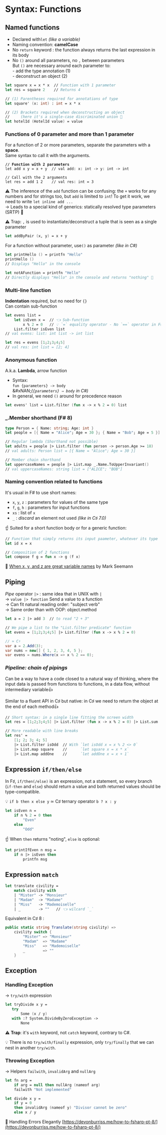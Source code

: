 # Syntax: Functions

## Named functions

* Declared with`let` _(like a variable)_
* Naming convention: **camelCase**
* No `return` keyword : the function always returns the last expression in its body
* No `()` around all parameters, no `,` between parameters\
  But `()` are necessary around each parameter to:\
  \- add the type annotation (1) \
  \- deconstruct an object (2)

```fsharp
let square x = x * x  // Function with 1 parameter
let res = square 2    // Returns 4

// (1) Parentheses required for annotations of type
let square' (x: int) : int = x * x

// (2) Brackets required when deconstructing an object
//     (here it's a single-case discriminated union 📍
let hotelId (HotelId value) = value
```

### Functions of 0 parameter and more than 1 parameter

For a function of 2 or more parameters, separate the parameters with a **space**. \
Same syntax to call it with the arguments.

<pre class="language-fsharp"><code class="lang-fsharp"><strong>// Function with 2 parameters
</strong>let add x y = x + y  // val add: x: int -> y: int -> int

// Call with the 2 arguments
let res = add 1 2    // val res: int = 3
</code></pre>

:warning: The inference of the `add` function can be confusing: the `+` works for any numbers and for strings too, but `add` is limited to `int`! To get it work, we need to write `let inline add ...`\
→ Leads to a special kind of generics: statically resolved type parameters (SRTP) 📍

:warning:️ Trap: `,` is used to instantiate/deconstruct a tuple that is seen as a single parameter

```fsharp
let addByPair (x, y) = x + y
```

For a function without parameter, use`()` as parameter _(like in C#)_

```fsharp
let printHello () = printfn "Hello"
printHello ()
// Displays "Hello" in the console

let notAFunction = printfn "Hello"
// Directly displays "Hello" in the console and returns "nothing" 📍
```

### Multi-line function

**Indentation** required, but no need for `{}` \
Can contain sub-function

```fsharp
let evens list =
    let isEven x =  // 👈 Sub-function
        x % 2 = 0   // 💡 `=` equality operator - No `==` operator in F#
    List.filter isEven list
// val evens: list: int list -> int list

let res = evens [1;2;3;4;5]
// val res: int list = [2; 4]
```

### Anonymous function

A.k.a. **Lambda**, arrow function

* Syntax: \
  `fun {parameters} -> body`  \
  &#xNAN;_(`{parameters} ⇒ body` in C#)_
* In general, we need `()` around for precedence reason

```fsharp
let evens' list = List.filter (fun x -> x % 2 = 0) list
```

### \_.Member shorthand (F# 8)

```fsharp
type Person = { Name: string; Age: int }
let people = [{ Name = "Alice"; Age = 30 }; { Name = "Bob"; Age = 5 }]

// Regular lambda (Shorthand not possible)
let adults = people |> List.filter (fun person -> person.Age >= 18)
// val adults: Person list = [{ Name = "Alice"; Age = 30 }]

// Member chain shorthand
let uppercaseNames = people |> List.map _.Name.ToUpperInvariant()
// val uppercaseNames: string list = ["ALICE"; "BOB"]
```

### Naming convention related to functions

It's usual in F# to use short names:

* `x`, `y`, `z` : parameters for values of the same type
* `f`, `g`, `h` : parameters for input functions
* `xs` : list of `x`&#x20;
* `_` : _discard_ an element not used _(like in C♯ 7.0)_

☝️ Suited for a short function body or for a generic function:

```fsharp
// Function that simply returns its input paameter, whatever its type
let id x = x

// Composition of 2 functions
let compose f g = fun x -> g (f x)
```

🔗 [When x, y, and z are great variable names](https://blog.ploeh.dk/2015/08/17/when-x-y-and-z-are-great-variable-names/) by Mark Seemann

## Piping

_Pipe_ operator `|>` : same idea that in UNIX with `|` \
→ `value |> function` Send a value to a function\
→ Can fit natural reading order: "subject verb"\
→ Same order than with OOP: object.method

```fsharp
let a = 2 |> add 3  // to read "2 + 3"

// We pipe a list to the "List.filter predicate" function
let evens = [1;2;3;4;5] |> List.filter (fun x -> x % 2 = 0)

```

```csharp
// ≃ C♯
var a = 2.Add(3);
var nums = new[] { 1, 2, 3, 4, 5 };
var evens = nums.Where(x => x % 2 == 0);
```

### _Pipeline: chain of pipings_

Can be a way to have a code closed to a natural way of thinking, where the input data is passed from functions to functions, in a data flow, without intermediary variable👍

Similar to a fluent API in C♯ but native: in C♯ we need to return the object at the end of each method👍

```fsharp
// Short syntax: in a single line fitting the screen width
let res = [1;2;3;4;5] |> List.filter (fun x -> x % 2 = 0) |> List.sum

// More readable with line breaks
let res' =
    [1; 2; 3; 4; 5]
    |> List.filter isOdd  // With `let isOdd x = x % 2 <> 0`
    |> List.map square    //      `let square x = x * x`
    |> List.map addOne    //      `let addOne x = x + 1`
```

## Expression `if/then/else`

In F♯, `if/then(/else)`  is an expression, not a statement, so every branch (`if-then` and `else`) should return a value and both returned values should be type-compatible.

💡 `if b then x else y` ≃ C♯ ternary operator `b ? x : y`

```fsharp
let isEven n =
    if n % 2 = 0 then
        "Even"
    else
        "Odd"
```

☝ When `then` returns "noting", `else` is optional:

```fsharp
let printIfEven n msg =
    if n |> isEven then
        printfn msg
```

## Expression `match`

```fsharp
let translate civility =
    match civility with
    | "Mister" -> "Monsieur"
    | "Madam"  -> "Madame"
    | "Miss"   -> "Mademoiselle"
    | _        -> ""   // 👈 wilcard `_`
```

Equivalent in C♯ 8 :

```csharp
public static string Translate(string civility) =>
    civility switch {
        "Mister" => "Monsieur"
        "Madam"  => "Madame"
        "Miss"   => "Mademoiselle"
        _        => ""
    }
```

## Exception

### Handling Exception

→  `try/with` expression

```fsharp
let tryDivide x y =
   try
       Some (x / y)
   with :? System.DivideByZeroException ->
       None
```

:warning: **Trap**: it's `with` keyword, not `catch` keyword, contrary to C#.

💡 There is no `try/with/finally` expression, only `try/finally` that we can nest in another `try/with`.

### Throwing Exception

→ Helpers `failwith`, `invalidArg` and `nullArg`

```fsharp
let fn arg =
    if arg = null then nullArg (nameof arg)
    failwith "Not implemented"

let divide x y =
    if y = 0
    then invalidArg (nameof y) "Divisor cannot be zero"
    else x / y
```

🔗 Handling Errors Elegantly [https://devonburriss.me/how-to-fsharp-pt-8/](https://devonburriss.me/how-to-fsharp-pt-8/)
